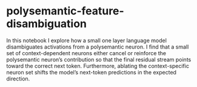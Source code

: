 # polysemantic-feature-disambiguation

In this notebook I explore how a small one layer language model disambiguates activations from a polysemantic neuron. I find that a small set of context-dependent neurons either cancel or reinforce the polysemantic neuron’s contribution so that the final residual stream points toward the correct next token. Furthermore, ablating the context-specific neuron set shifts the model’s next-token predictions in the expected direction.
